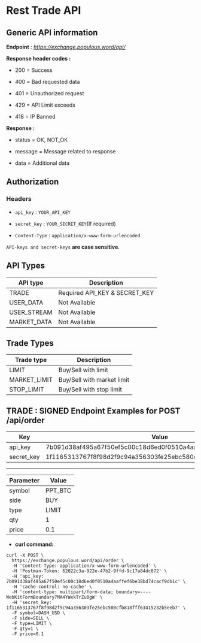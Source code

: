 # Rest Trade API


## Generic API information

  
**Endpoint** : *https://exchange.populous.word/api/*

**Response header codes :**

  

- 200 = Success

- 400 = Bad requested data

- 401 = Unauthorized request

- 429 = API Limit exceeds

- 418 = IP Banned

  

**Response :**

  

- status = OK, NOT_OK

- message = Message related to response

- data = Additional data

  

## Authorization

  

### Headers

-  `api_key` : `YOUR_API_KEY`

-  `secret_key` : `YOUR_SECRET_KEY`(If required)

-  `Content-Type` : `application/x-www-form-urlencoded`

`API-keys and secret-keys`  **are case sensitive**.


## API Types

|API type | Description |
|--|--|
| TRADE |  Required API_KEY & SECRET_KEY  |
| USER_DATA | Not Available  |
| USER_STREAM | Not Available  |
| MARKET_DATA | Not Available  |


## Trade Types

|Trade type | Description |
|--|--|
| LIMIT | Buy/Sell with limit |
| MARKET_LIMIT | Buy/Sell with market limit |
| STOP_LIMIT | Buy/Sell with stop limit |

## TRADE : SIGNED Endpoint Examples for POST /api/order

|Key| Value |
|--|--|
| api_key | 7b091d38af495a67f50ef5c00c18d6ed0f0510a4aaffef6be38bd74cacf9db1c |
| secret_key | 1f1165313767f8f98d2f9c94a356303fe25ebc580cfb818fff63415232b5eeb7 |

-----

Parameter | Value
------------ | ------------
symbol | PPT_BTC
side | BUY
type | LIMIT
qty | 1
price | 0.1


* **curl command:**
```
curl -X POST \
  https://exchange.populous.word/api/order \
  -H 'Content-Type: application/x-www-form-urlencoded' \
  -H 'Postman-Token: 62822c3a-922e-47b2-9ffd-9c17a84dc872' \
  -H 'api_key: 7b091d38af495a67f50ef5c00c18d6ed0f0510a4aaffef6be38bd74cacf9db1c' \
  -H 'cache-control: no-cache' \
  -H 'content-type: multipart/form-data; boundary=----WebKitFormBoundary7MA4YWxkTrZu0gW' \
  -H 'secret_key: 1f1165313767f8f98d2f9c94a356303fe25ebc580cfb818fff63415232b5eeb7' \
  -F symbol=DASH_USD \
  -F side=SELL \
  -F type=LIMIT \
  -F qty=1 \
  -F price=0.1
```
